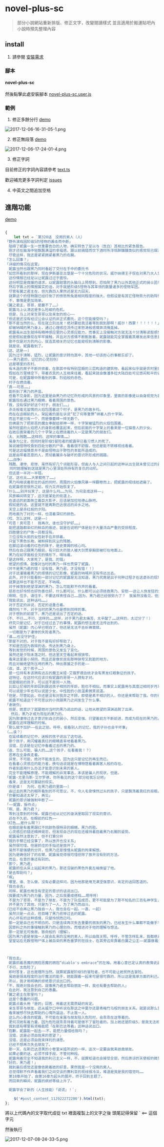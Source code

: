 # novel-plus-sc

> 部分小說網站重新排版、修正文字，改變閱讀樣式
> 並且適用於搬運貼吧內小說時預先整理內容

## install

1. 請參閱 [安裝需求](userscript.md)

### 腳本

#### novel-plus-sc

然後點擊此處安裝腳本 [novel-plus-sc.user.js](https://github.com/bluelovers/gm-user-scripts/raw/master/dist/novel-plus-sc.user.js)

### 範例

1. 修正多餘分行 [demo](https://tieba.baidu.com/p/5318185633)

![2017-12-06-16-31-05-1.png](images/novel-plus-sc/2017-12-06-16-31-05-1.png)

2. 修正無段落 [demo](https://tieba.baidu.com/p/5396791065)

![2017-12-06-17-24-01-4.png](images/novel-plus-sc/2017-12-06-17-24-01-4.png)

3. 修正字詞

目前修正的字詞內容請參考 [text.ts](https://github.com/bluelovers/gm-user-scripts/blob/master/lib/novel/text.ts)

歡迎補充更多字詞判定 [issues](https://github.com/bluelovers/gm-user-scripts/issues)

4. 中英文之間追加空格

## 進階功能

[demo](https://tieba.baidu.com/p/5353678793)

```javascript

{
	let txt = `第320话　没用的男人（人）
「野外演戏因阶级5的怪物的袭击而中断」
　阻碍了妮露一生一世重要告白的人物，确实转告了足以与（告白）其相比的紧急报告。
　刚才还在脑海中轻飘飘满溢的幸福感、跟以前搞错而饮下酒时所浮现醉醺醺类似的感觉现已烟消云散了。
　尽管这样，我还是紧紧拥紧着黑乃的右腕。
「怎么回事？」
「详细的情况在这里」
　妮露当然也跟黑乃同时看起了交付在手中的委托书
「如您所看到的那样，现在伊斯基亚古堡是一个十分危险的状况。威尔纳德王子现在对黑乃大人您发布，王族命令的紧急委托」
　这份情报已经足以让妮露过过于震惊。
　这份明显是救援的请求，以妮露聪慧的头脑马上预想到，恐怕除了黑乃以外其他正式的骑士团与冒险者公会也会接受到相同的报告。
　然后字面上的情报属实的话，对手就是阶级5怪物与其率领的数量诸多的怪物军团。
　尽管有翼之君主在，但光靠四人果然还是无力回天。
　就算这个的怪物跟已经打倒了的愤怒熊兔是相同程度的强大，但假设是有其它怪物势力的助阵情况下，就算是包含自己的正式成员，讨伐也是不可能的。
　不，事情是更加简单。
（翼之君主，哥哥，是赢不了……）
　妮露马上认清这是多么险峻的危机。
　但是，马上对亲生哥哥以及亲友的担心――
「但这是还没有经过公会认证的非正式委托，这个您能接受吗？」
「那不是当然的么，现在就立刻出发！绝对要给我活着等到我到那啊！威尔！西蒙！！！！！！」
　却被呐喊的黑乃身上，通过心理感应流传过来怒涛般感情奔流掩盖掉。
　妮露虽从出生就持有精神感应里的心灵感应能力，而事实上没接触对方就无法十分清晰读取感情，所以比妖精的固有魔法extra的性能相比较为差。
　但是假如是像现在牢牢接触，并且对方感情不断膨胀着，妮露就能完全掌握着其爆发出来信息量。
　那不仅是对方的内心，就连其相关的记忆也能窥视到清晰的影像。
　就是说，妮露看到了。
（这、这是――）
　因为过于清晰，猛烈，让妮露的意识转向其中，其他一切该担心的事都忘却了。
（――黑乃君的，记忆的心灵创伤）
　这是哪里的农村。
　有木造的房子不断并排着，在那其中有特别显眼的三层构造的建筑物，看起来似乎就是农村里的冒险者公会。
　假如在万里晴空下，带着农具的人互相来往着，看起来就会像潘多拉大陆四处可见悠闲和平的农村光景。
　可是，在妮露眼中所看到的事，烈焰般的赤色。
　村子在燃烧着。
「真――可恶……」
　能听到了黑乃的声音。
　但看不见身影，因为这里是由黑乃的记忆所形成的风景的印象里，里面的影像是以自身视觉为基础形成的，除非这里有镜子在，否则不会映出本人的身影。
　妮露现在通过黑乃眼睛，看着周围的景色。
「我，没有保护好这个村子，朋友们……」
　赤炎般毫无留情的火焰包围着这个村子，是黑乃的故乡吗。
　而在在这眼前的人，架起着的是在诉说“犯了何等重罪”绑着人的十字架。
　而且不是只有一个，而是像墓碑一样无数个。
　仿佛是为了把邪恶的魔女奉献给邪神一样，十字架被猛烈的火焰包围着。
　虽然旺盛的火焰把人的身影给覆盖起来，但在前面的十字架上的看来是一位猫兽人的少女。
　在她后面架着的几个十字架上在燃烧着的人一定是黑乃的朋友们。
（太、太残酷……这样的、这样的事情……）
　虽身为公主，但同时是阶级5冒险者的妮露早已看习惯人的死了。
　虽说被怪物咬食到四处分散的尸体，看着很不舒服，但还是能不转移视线看着。
　可是这这幅情景并不是由怪物出于野性的本能所造成的。
　这是由带着恶意的人，贯彻着屠杀与破坏的意识所形成的践踏。
（……战争）
　残酷、凄惨、悲惨、虽然有好几个词能形容，但由人与人之间引起的这种从出生就未曾见过的最糟糕的行为，却是妮露通过他人、黑乃的记忆所看到的。
  同时她理解到这就是黑乃心里深处所持有的复仇的动机。
　但这是一半对一半错。
「这、这也太……大家都死了……」
　黑乃呜咽说着悲壮的话的同时，周围的火焰像风暴一样翻卷而上，把妮露的视线给遮蔽了。
　在妮露感觉很热之前，视力又开始恢复了。
「什么……别开玩笑了、这是什么吗……为何、为何变成这样――」
　风景瞬间转变了，这次是某处的街道上。
　在遥远的前面倒立着巨大影子，应该是加拉哈德山脉吧。
　假如是的话，这里就不是离斯巴达很远的异乡之地。
　天空上是赤红般的夕阳。
　而地面为了衬托一样，也混着深红的颜色。
（哎、怎么这样、这是――）
「可恶！真可恶！　我再次、谁也没守护好……」
　能把道路都染红的鲜血的痕迹，就是在说明尸体是处于大量流血严重的受损程度。
　四肢健全的尸体一具都没有。
　三位没有头部的女性射手在并排着。
　只留下黑色长袍，被粉碎到灰尘的残骸。
　在脚边滚动着的红色的珠子，是史莱姆的核心吗。
　然后在自己跟黑乃眼前，有只巨大的狼人被大剑贯穿胸部被钉在地面上。
　黑乃在如字面般全灭的情形下，嘀咕着。
「是这样啊，大家死了，是我、的错」
　绝望的感情，就像对当时的黑乃一样也贯穿了妮露。
（并不是黑乃君的错！没有错，黑乃君，才没有错！！）
　对于这灌输着黑乃的感情的记忆影像，妮露的呐喊并没有传达出去。
　此外，对于只能看到一部分记忆的妮露是无法知道，黑乃究竟是出于何种过程才在这虐杀的现场。
　就算这样也不能不否定，不呐喊。
　对于掉落到绝望深渊的黑乃，怎么可能默不作声的看着。
　慈悲也好怜悯也好伪善也好，什么都可以、什么都可以必须拯救黑乃、安慰――这让人快发狂的焦虑。
（啊啊、住手、请住手，不要这样责怪自己……因为，黑乃君已经很努力了？　我虽然没看见，但是我明白，黑乃君很努力，很拼命与敌人战斗了？这样的话，不就行了吗，不要这样自责了。黑乃并没有错，黑乃君――――）
「我能说出，这种话吗……」
　对于否定的诉说，否定的话重合着。
　偶然吗？不，对于当时的黑乃也是想到同样的事。
　对于想到的前提下，黑乃还是说出了否定的话。
（不、不行……不行、这样的……这样，对于黑乃君太痛苦、太辛酸了……这样的，太过分了！）
　终究只是记忆，对于已经过去了的事情，妮露的想法是无法传达到的。
　虽然（妮露）内心早已明白了，但还是无法不去祈祷救赎。
　一切都是为了凄惨的失败者黑乃。
「谁……也没守护住」
「那是不对的，对于我不是有好好帮助了」
　不知是否因为救赎的话，传达到黑乃身上。
　等到发觉的时候，周围的景色又发生了变化。
　虽然还是夕阳未落之时，但这里天空看起来很狭窄。
　看来这里是小胡同，而且还是像贫民街那种狭窄又肮脏的地方。
　而且对被绝望所压垮的黑乃，伸出救援之手的是――
（诶，谁，这个孩子……）
　是一位持有本该拥有远古的魔王米娅·艾璐罗德血统才会有黑发红眼象征的孩子。
　这特征，在这时代应该只有妮露的哥哥一人拥有才对。
　但是眼前的孩子，可以说不是同一人物。
　比如让尼禄的年龄回到跟这孩子相同的年龄，脸也不相似。而事实上妮露用与其度过相同岁月来对比，果然没有弄错（不是同一人物）。
　可以说是少年也可以说是少女，中性脸的小孩温柔微笑说道。
「但是，尽管如此，你还是没有对我弃之不顾，即使是素不相识的人，你还是来帮助了我。你的行为是正确的，这是谁也不能否定的，所以你已经没有应该没什么迷惑了吧，这次一定会帮助大家吧」
　妮露不知道这个不可思议的小孩跟黑乃之间发生了什么事。
「谢谢你」
　但是，她意识了就是她对当时的黑乃说出的话，让他从绝望的深渊逃脱了出来。
　 然后，黑乃才成为现在的黑乃的。
　因为那凄惨过去才意识到自己的弱小、然后变强、只望着前方不断前进，而成为现在的黑乃的。
　妮露在这样理解的时候。
「那么赋予加护――在此之前。呼呼，偷看别人的记忆，我的子孙也会干坏事」
（……诶？）
　在延续着的记忆中，迷般的孩子说出了这句话。
　那个孩子，用闪耀着真红的眼睛直率地看着黑乃。
　没错，应该是在记忆中看着过去的黑乃的。
（诶、怎么可能、骗人的……这个孩子，在看着我！？）
　恶寒在全身疾走着。
　异常，不可能，绝对不能发生的，因为这只是记忆的再生而已。
　在看着心灵感应的能力者，换句话说就是在博物馆看着画客人般的存在。
　作者到底用什么办法才能意识到未来的客人。
　完全不能理解原理，不能理解的异常事态，本该是骗人的现状，但是。
「妮露·尤里乌斯·艾尔罗德，你所看见的这个部分给我忘记吧」
　看来，这是无可置疑的现实。
（你是谁！　为何，在黑乃君的里面――）
　由过去的黑乃的眼所看到的不可思议，不，令人毛骨悚然过头的孩子，只是飘荡着真红的双眼。
「你要知道还太早了，再见」
　妮露的意识被强制中断了――
「――妮露，振作点」
「啊、是，黑乃君？」
　等到注意到的时候，妮露已经从记忆的漩涡里取回了现实的意识。
　还在不久前，在眼前的红色――
（红色……是什么啊？）
　在眼前是有着黑跟红不同颜色很特异的眼睛，黑乃的脸。
　心灵感应的错还精神晃忽，但发现自己的现在还维持着抱着黑乃右腕的姿势。
　妮露虽然注意到了，但不打算分开
「我的手臂已经没事了，所以放开也没关系」
　虽然很可惜，但是抓住的手指还是放开了。
　虽然不是强硬的分开，但黑乃还是慢慢从妮露的拘束解放。
　因为是确信好了的右臂，妮露虽觉得很可惜但除了放开没有别的方法。
　而且，在意的事还有别的。
「那个，黑乃君」
　妮露抓住从床上站起来的黑乃，那还没破的黑色外套左袖挽留了他。
「是去帮助吗？」
「啊」
　哪里、谁、怎么做，没有必要这样问，因为他那是用充满坚强意识，肯定的话回答道的。
「我也会去」
　同样，妮露也用含有坚定的意识的话说出口。
（我要成为黑乃的力量，因为，之后我要成搭档……嗯呼呼）
　不是为了哥哥，不是为了朋友，不是为了队伍成员，更不可能是为了那不知名的三百名神学生，妮露才要去的。
　并不是为了其他，只是为了一人，为了黑乃而战斗。
（已经不会再让黑乃独自一人，我也会在一起。一直、一起）
　虽然只是一点点，但目睹了黑乃悲惨过去的妮露。
　内心怀有的这种感情，只是怜悯而已吗。
　那一定是自己也不明白的。只是连续两次失去重要的朋友的黑乃，已经发生什么事都不能撤手不管的，关于这一点是绝对没有搞错的。
　因意料之外的事接触到黑乃的心理创伤，而增进对于他的理解与想法。
　那一定是无可挽救，致命般的（理解）。
（因为黑乃君是单独一人就会乱来的没用的男人，所以由我关照。呼呼，不管怎样乱来，我都绝对会治好你的，黑乃君）
　堂堂站在无数怪物尸体上被血染的黑色噩梦的狂战士，在其旁边背靠着白翼之公主――妮露做着这样两人世界的白日梦。



「我也去」
　妮露抓着恶魔的拥抱恶魔的拥抱“diablo's embrace”的左袖，用着心意已定认真的表情说道。
「不行，太危险了」
　即时答复，这也是理所当然。就算妮露是阶级5的冒险者，也不可能让她贸然去冒险。
　虽她是很高程度的治疗魔法的能手，她能跟着一起来可是很可靠的，所以这是我单方面的利己。
　所以，我才用明确的拒绝意识说出口的。
「不，我绝对我会去的。就像黑乃君去帮助朋友一样，我也有要去帮助的人」
　在此时，我注意到自己的愚蠢。
「翼之君主在那里吗？」
　这是个愚蠢的问题。
　妮露点着头用「是的」回答，用着这无需质疑的肯定。
　亲生哥哥与朋友，还从威尔口中听说在那这之中夏尔还是青梅竹马般的朋友关系。就是说那么重要的人都被困在了陷入了巨大危机的伊斯基亚古堡里。
　看来被想尽快去帮助的心情所逼迫，不止我一人。
　这么内心善良的妮露，不可能在亲属与朋友陷入危险时，会乖乖在这等着的。
　更何况她有着力量，因为危险就乖乖待着可是做不了冒险者的。加上她还是阶级5，是我无法相比的大前辈。
　我到底有哪里有资格能把「在斯巴达等着」这种话说出口。
「抱歉，妮露能一起去――不，能把力量借给我吗？」
　没错，这是必须由我来的愿望？」
　没错，这是必须由我来拜托的请愿。
　已经不想再次失去朋友了。
　那一天，在斯巴达漆黑的小卷里米娅所说的一样，这次一定要由我来拯救朋友。
　如果必要的话，必须不择手段，不管何种段。
　妮露用着完全不知道我的利己主义一样，不，就算知道也会接受全部，然后原谅的天使般的微笑回答。
「好的，黑乃君！」
　搞到最后感觉还是像依赖着她的好意，果然我是一个没用的男人。
　总觉得默不作声看着我们之间交谈的赛利亚的视线很冷淡，难道是我是我的错觉吗……
　第18章开始了，由第16章为起头的展开，终于回到主题了。
　而回来的瞬间，妮露的病娇等级上升了。

　妮露学会了新的（人生技能）「说谎」！`;

	$('#post_content_112922272200').html(txt);
};
```

將以上代碼內的文字取代成從 txt 裡面複製上的文字之後
頭尾記得保留 ` <== 這個字元

然後執行

![2017-12-07-08-24-33-5.png](images/novel-plus-sc/2017-12-07-08-24-33-5.jpg)
